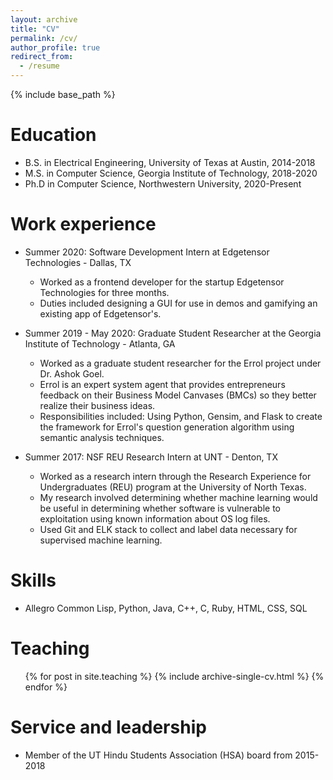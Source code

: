 ```yaml
---
layout: archive
title: "CV"
permalink: /cv/
author_profile: true
redirect_from:
  - /resume
---
```


{% include base_path %}

Education
======
* B.S. in Electrical Engineering, University of Texas at Austin, 2014-2018
* M.S. in Computer Science, Georgia Institute of Technology, 2018-2020
* Ph.D in Computer Science, Northwestern University, 2020-Present

Work experience
======
* Summer 2020: Software Development Intern at Edgetensor Technologies - Dallas, TX
  * Worked as a frontend developer for the startup Edgetensor Technologies for three months.
  * Duties included designing a GUI for use in demos and gamifying an existing app of Edgetensor's.

* Summer 2019 - May 2020: Graduate Student Researcher at the Georgia Institute of Technology - Atlanta, GA
  * Worked as a graduate student researcher for the Errol project under Dr. Ashok Goel.
  * Errol is an expert system agent that provides entrepreneurs feedback on their Business Model Canvases (BMCs) so they better realize their business ideas.
  * Responsibilities included: Using Python, Gensim, and Flask to create the framework for Errol's question generation algorithm using semantic analysis techniques.

* Summer 2017: NSF REU Research Intern at UNT - Denton, TX
  * Worked as a research intern through the Research Experience for Undergraduates (REU) program at the University of North Texas.
  * My research involved determining whether machine learning would be useful in determining whether software is vulnerable to exploitation using known information about OS log files.
  * Used Git and ELK stack to collect and label data necessary for supervised machine learning.

Skills
======
* Allegro Common Lisp, Python, Java, C++, C, Ruby, HTML, CSS, SQL

Teaching
======
  <ul>{% for post in site.teaching %}
    {% include archive-single-cv.html %}
  {% endfor %}</ul>

Service and leadership
======
* Member of the UT Hindu Students Association (HSA) board from 2015-2018
